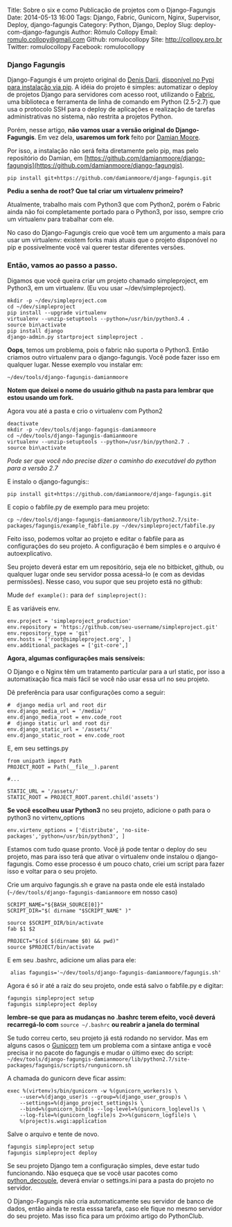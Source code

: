Title: Sobre o six e como Publicação de projetos com o Django-Fagungis
Date: 2014-05-13 16:00
Tags: Django, Fabric, Gunicorn, Nginx, Supervisor, Deploy, django-fagungis
Category: Python, Django, Deploy
Slug: deploy-com-django-fagungis
Author: Rômulo Collopy
Email:  romulo.collopy@gmail.com
Github: romulocollopy
Site: http://collopy.pro.br
Twitter: romulocollopy
Facebook: romulocollopy

### Django Fagungis

Django-Fagungis é um projeto original do [Denis Darii](http://github.com/dnx), [disponível no Pypi para instalação via pip](https://pypi.python.org/pypi/django-fagungis/0.0.17). A idéia do projeto é simples: automatizar o deploy de projetos Django para servidores com acesso root, utilizando o [Fabric](http://www.fabfile.org/), uma biblioteca e ferramenta de linha de comando em Python (2.5-2.7) que usa o protocolo SSH para o deploy de aplicações e realização de tarefas administrativas no sistema, não restrita a projetos Python.

Porém, nesse artigo, **não vamos usar a versão original do Django-Fagungis**. Em vez dela, **usaremos um fork** feito por [Damian Moore](https://github.com/damianmoore/).

Por isso, a instalação não será feita diretamente pelo pip, mas pelo repositório do Damian, em [https://github.com/damianmoore/django-fagungis](https://github.com/damianmoore/django-fagungis).

`pip install git+https://github.com/damianmoore/django-fagungis.git`

__Pediu a senha de root? Que tal criar um virtualenv primeiro?__

Atualmente, trabalho mais com Python3 que com Python2, porém o Fabric ainda não foi completamente portado para o Python3, por isso, sempre crio um virtualenv para trabalhar com ele.

No caso do Django-Fagungis creio que você tem um argumento a mais para usar um virtualenv: existem forks mais atuais que o projeto disponóvel no pip e possivelmente você vai querer testar diferentes versões.

### Então, vamos ao passo a passo.

Digamos que você queira criar um projeto chamado simpleproject, em Python3, em um virtualenv. (Eu vou usar ~/dev/simpleproject).

    mkdir -p ~/dev/simpleproject.com
    cd ~/dev/simpleproject
    pip install --upgrade virtualenv
    virtualenv --unzip-setuptools --python=/usr/bin/python3.4 .
    source bin\activate
    pip install django
    django-admin.py startproject simpleproject .


__Oops__, temos um problema, pois o fabric não suporta o Python3. Então criamos outro virtualenv para o django-fagungis. Você pode fazer isso em qualquer lugar. Nesse exemplo vou instalar em:

`~/dev/tools/django-fagungis-damianmoore`

__Notem que deixei o nome do usuário github na pasta para lembrar que estou usando um fork.__

Agora vou até a pasta e crio o virtualenv com Python2

    deactivate
    mkdir -p ~/dev/tools/django-fagungis-damianmoore
    cd ~/dev/tools/django-fagungis-damianmoore
    virtualenv --unzip-setuptools --python=/usr/bin/python2.7 .
    source bin\activate

*Pode ser que você não precise dizer o caminho do executável do python para a versão 2.7*

E instalo o django-fagungis::
    
    pip install git+https://github.com/damianmoore/django-fagungis.git

E copio o fabfile.py de exemplo para meu projeto:

    cp ~/dev/tools/django-fagungis-damianmoore/lib/python2.7/site-packages/fagungis/example_fabfile.py ~/dev/simpleproject/fabfile.py

Feito isso, podemos voltar ao projeto e editar o fabfile para as configurações do seu projeto. A configuração é bem simples e o arquivo é autoexplicativo.

Seu projeto deverá estar em um repositório, seja ele no bitbicket, github, ou qualquer lugar onde seu servidor possa acessá-lo (e com as devidas permissões). Nesse caso, vou supor que seu projeto está no github:

Mude
`def example():` para `def simpleproject():`

E as variáveis env.

    env.project = 'simpleproject_production'
    env.repository = 'https://github.com/seu-username/simpleproject.git'
    env.repository_type = 'git'
    env.hosts = ['root@simpleproject.org', ]
    env.additional_packages = ['git-core',]


**Agora, algumas configurações mais sensíveis:**

O Django e o Nginx têm um tratamento particular para a url static, por isso a automatixação fica mais fácil se você não usar essa url no seu projeto.

Dê preferência para usar configurações como a seguir:

    #  django media url and root dir
    env.django_media_url = '/media/'
    env.django_media_root = env.code_root
    #  django static url and root dir
    env.django_static_url = '/assets/'
    env.django_static_root = env.code_root

E, em seu settings.py 

    from unipath import Path
    PROJECT_ROOT = Path(__file__).parent
    
    #...
    
    STATIC_URL = '/assets/'
    STATIC_ROOT = PROJECT_ROOT.parent.child('assets')

**Se você escolheu usar Python3** no seu projeto, adicione o path para o python3 no virtenv_options

    env.virtenv_options = ['distribute', 'no-site-packages','python=/usr/bin/python3', ]

Estamos com tudo quase pronto. Você já pode tentar o deploy do seu projeto, mas para isso terá que ativar o virtualenv onde instalou o django-fagungis. Como esse processo é um pouco chato, criei um script para fazer isso e voltar para o seu projeto. 

Crie um arquivo fagungis.sh e grave na pasta onde ele está instalado (`~/dev/tools/django-fagungis-damianmoore` em nosso caso)

    SCRIPT_NAME="${BASH_SOURCE[0]}"
    SCRIPT_DIR="$( dirname "$SCRIPT_NAME" )"

    source $SCRIPT_DIR/bin/activate
    fab $1 $2

    PROJECT="$(cd $(dirname $0) && pwd)"
    source $PROJECT/bin/activate

E em seu .bashrc, adicione um alias para ele:

     alias fagungis='~/dev/tools/django-fagungis-damianmoore/fagungis.sh'

Agora é só ir até a raiz do seu projeto, onde está salvo o fabfile.py e digitar:

    fagungis simpleproject setup
    fagungis simpleproject deploy

**lembre-se que para as mudanças no .bashrc terem efeito, você deverá recarregá-lo com** `source ~/.bashrc` **ou reabrir a janela do terminal**

Se tudo correu certo, seu projeto já está rodando no servidor. Mas em alguns casos o [Gunicorn](http://docs.gunicorn.org/en/latest/run.html) tem um problema com a sintaxe antiga e você precisa ir no pacote do fagungis e mudar o último exec do script: `~/dev/tools/django-fagungis-damianmoore/lib/python2.7/site-packages/fagungis/scripts/rungunicorn.sh`

A chamada do gunicorn deve ficar assim:

    exec %(virtenv)s/bin/gunicorn -w %(gunicorn_workers)s \
        --user=%(django_user)s --group=%(django_user_group)s \
        --settings=%(django_project_settings)s \
        --bind=%(gunicorn_bind)s --log-level=%(gunicorn_loglevel)s \
        --log-file=%(gunicorn_logfile)s 2>>%(gunicorn_logfile)s \
        %(project)s.wsgi:application

Salve o arquivo e tente de novo.

    fagungis simpleproject setup
    fagungis simpleproject deploy

Se seu projeto Django tem a configuração simples, deve estar tudo funcionando. Não esqueça que se você usar pacotes como [python_decouple](https://pypi.python.org/pypi/python-decouple), deverá enviar o settings.ini para a pasta do projeto no servidor. 

O Django-Fagungis não cria automaticamente seu servidor de banco de dados, então ainda te resta esssa tarefa, caso ele fique no mesmo servidor do seu projeto. Mas isso fica para um próximo artigo do PythonClub.

